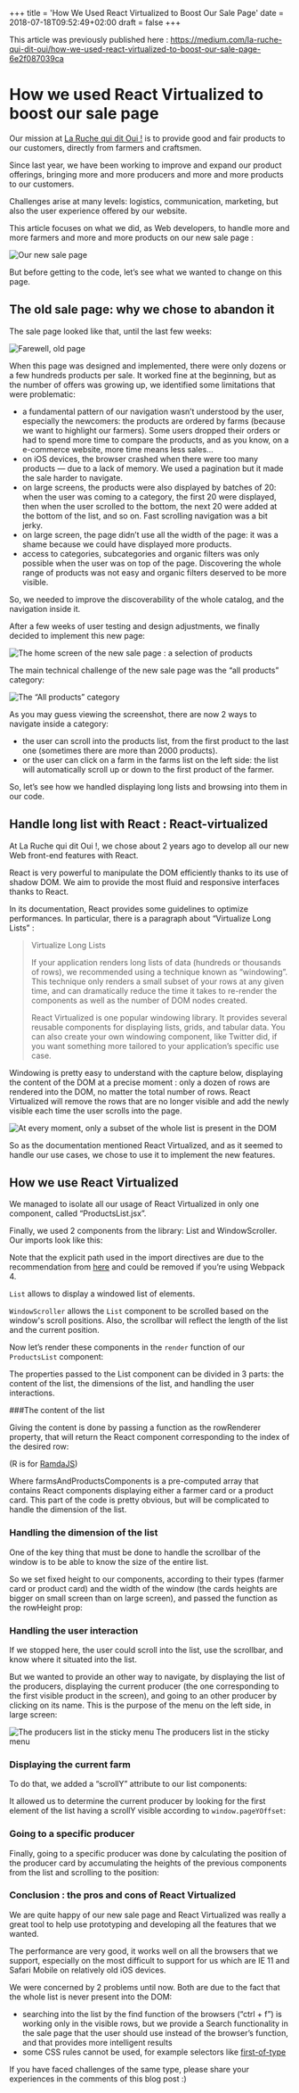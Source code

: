 +++
title = 'How We Used React Virtualized to Boost Our Sale Page'
date = 2018-07-18T09:52:49+02:00
draft = false
+++

This article was previously published here : https://medium.com/la-ruche-qui-dit-oui/how-we-used-react-virtualized-to-boost-our-sale-page-6e2f087039ca

# How we used React Virtualized to boost our sale page

Our mission at [La Ruche qui dit Oui !](https://laruchequiditoui.fr/fr) is to provide good and fair products to our customers, directly from farmers and craftsmen.

Since last year, we have been working to improve and expand our product offerings, bringing more and more producers and more and more products to our customers.

Challenges arise at many levels: logistics, communication, marketing, but also the user experience offered by our website.

This article focuses on what we did, as Web developers, to handle more and more farmers and more and more products on our new sale page :

![Our new sale page](image.png "Our new sale page")

But before getting to the code, let’s see what we wanted to change on this page.

## The old sale page: why we chose to abandon it

The sale page looked like that, until the last few weeks:

![Farewell, old page](image-1.png "Farewell, old page")

When this page was designed and implemented, there were only dozens or a few hundreds products per sale. It worked fine at the beginning, but as the number of offers was growing up, we identified some limitations that were problematic:

- a fundamental pattern of our navigation wasn’t understood by the user, especially the newcomers: the products are ordered by farms (because we want to highlight our farmers). Some users dropped their orders or had to spend more time to compare the products, and as you know, on a e-commerce website, more time means less sales…
- on iOS devices, the browser crashed when there were too many products — due to a lack of memory. We used a pagination but it made the sale harder to navigate.
- on large screens, the products were also displayed by batches of 20: when the user was coming to a category, the first 20 were displayed, then when the user scrolled to the bottom, the next 20 were added at the bottom of the list, and so on. Fast scrolling navigation was a bit jerky.
- on large screen, the page didn’t use all the width of the page: it was a shame because we could have displayed more products.
- access to categories, subcategories and organic filters was only possible when the user was on top of the page. Discovering the whole range of products was not easy and organic filters deserved to be more visible.

So, we needed to improve the discoverability of the whole catalog, and the navigation inside it.

After a few weeks of user testing and design adjustments, we finally decided to implement this new page:

![The home screen of the new sale page : a selection of products](image-2.png "The home screen of the new sale page : a selection of products")


The main technical challenge of the new sale page was the “all products” category:

![The “All products” category](image-3.png "The “All products” category")

As you may guess viewing the screenshot, there are now 2 ways to navigate inside a category:

- the user can scroll into the products list, from the first product to the last one (sometimes there are more than 2000 products).
- or the user can click on a farm in the farms list on the left side: the list will automatically scroll up or down to the first product of the farmer.

So, let’s see how we handled displaying long lists and browsing into them in our code.

## Handle long list with React : React-virtualized

At La Ruche qui dit Oui !, we chose about 2 years ago to develop all our new Web front-end features with React.

React is very powerful to manipulate the DOM efficiently thanks to its use of shadow DOM. We aim to provide the most fluid and responsive interfaces thanks to React.

In its documentation, React provides some guidelines to optimize performances. In particular, there is a paragraph about “Virtualize Long Lists” :

> Virtualize Long Lists
>
> If your application renders long lists of data (hundreds or thousands of rows), we recommended using a technique known as “windowing”. This technique only renders a small subset of your rows at any given time, and can dramatically reduce the time it takes to re-render the components as well as the number of DOM nodes created.
>
> React Virtualized is one popular windowing library. It provides several reusable components for displaying lists, grids, and tabular data. You can also create your own windowing component, like Twitter did, if you want something more tailored to your application’s specific use case.

Windowing is pretty easy to understand with the capture below, displaying the content of the DOM at a precise moment : only a dozen of rows are rendered into the DOM, no matter the total number of rows. React Virtualized will remove the rows that are no longer visible and add the newly visible each time the user scrolls into the page.


![At every moment, only a subset of the whole list is present in the DOM](image-4.png "At every moment, only a subset of the whole list is present in the DOM")

So as the documentation mentioned React Virtualized, and as it seemed to handle our use cases, we chose to use it to implement the new features.

## How we use React Virtualized

We managed to isolate all our usage of React Virtualized in only one component, called “ProductsList.jsx”.

Finally, we used 2 components from the library: List and WindowScroller. Our imports look like this:

<script src="https://gist.github.com/fpetitit/775ba62467c257c737f4d413902ab5ab.js"></script>

Note that the explicit path used in the import directives are due to the recommendation from [here](https://medium.com/la-ruche-qui-dit-oui/how-we-used-react-virtualized-to-boost-our-sale-page-6e2f087039ca#:~:text=the%20recommendation%20from-,here,-and%20could%20be) and could be removed if you’re using Webpack 4.

`List` allows to display a windowed list of elements.

`WindowScroller` allows the `List` component to be scrolled based on the window's scroll positions. Also, the scrollbar will reflect the length of the list and the current position.

Now let’s render these components in the `render` function of our `ProductsList` component:

<script src="https://gist.github.com/fpetitit/79e217389fb23d42d0789bdedcee53cf.js"></script>

The properties passed to the List component can be divided in 3 parts: the content of the list, the dimensions of the list, and handling the user interactions.

###The content of the list

Giving the content is done by passing a function as the rowRenderer property, that will return the React component corresponding to the index of the desired row:

<script src="https://gist.github.com/fpetitit/499eb8cbe1b32ebef85251b9d6598196.js"></script>

(R is for [RamdaJS](http://ramdajs.com/))

Where farmsAndProductsComponents is a pre-computed array that contains React components displaying either a farmer card or a product card. This part of the code is pretty obvious, but will be complicated to handle the dimension of the list.

### Handling the dimension of the list

One of the key thing that must be done to handle the scrollbar of the window is to be able to know the size of the entire list.

So we set fixed height to our components, according to their types (farmer card or product card) and the width of the window (the cards heights are bigger on small screen than on large screen), and passed the function as the rowHeight prop:

<script src="https://gist.github.com/fpetitit/5f94f76477670b6db561fb1f885509f7.js"></script>

### Handling the user interaction

If we stopped here, the user could scroll into the list, use the scrollbar, and know where it situated into the list.

But we wanted to provide an other way to navigate, by displaying the list of the producers, displaying the current producer (the one corresponding to the first visible product in the screen), and going to an other producer by clicking on its name. This is the purpose of the menu on the left side, in large screen:


![The producers list in the sticky menu](image-5.png)
The producers list in the sticky menu


### Displaying the current farm

To do that, we added a “scrollY” attribute to our list components:

<script src="https://gist.github.com/fpetitit/bd6c592cd76cd7417be8e35078f34a55"></script>

It allowed us to determine the current producer by looking for the first element of the list having a scrollY visible according to `window.pageYOffset`:

<script src="https://gist.github.com/fpetitit/c9e3de2a22182e9a9995eb94c70847c0.js"></script>

### Going to a specific producer

Finally, going to a specific producer was done by calculating the position of the producer card by accumulating the heights of the previous components from the list and scrolling to the position:

<script src="https://gist.github.com/fpetitit/60995479f18922d6caf54dcd602376d2.js"></script>


### Conclusion : the pros and cons of React Virtualized

We are quite happy of our new sale page and React Virtualized was really a great tool to help use prototyping and developing all the features that we wanted.

The performance are very good, it works well on all the browsers that we support, especially on the most difficult to support for us which are IE 11 and Safari Mobile on relatively old iOS devices.

We were concerned by 2 problems until now. Both are due to the fact that the whole list is never present into the DOM:

- searching into the list by the find function of the browsers (“ctrl + f”) is working only in the visible rows, but we provide a Search functionality in the sale page that the user should use instead of the browser’s function, and that provides more intelligent results
- some CSS rules cannot be used, for example selectors like [first-of-type](https://developer.mozilla.org/en-US/docs/Web/CSS/:first-of-type)

If you have faced challenges of the same type, please share your experiences in the comments of this blog post :)
